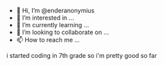 - 👋 Hi, I’m @enderanonymius
- 👀 I’m interested in ...
- 🌱 I’m currently learning ...
- 💞️ I’m looking to collaborate on ...
- 📫 How to reach me ...

<!---
enderanonymius/enderanonymius is a ✨ special ✨ repository because its `README.md` (this file) appears on your GitHub profile.
You can click the Preview link to take a look at your changes.
--->
i started coding in 7th grade so i'm pretty good so far 
